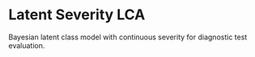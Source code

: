 # Latent Severity LCA
Bayesian latent class model with continuous severity for diagnostic test evaluation.
